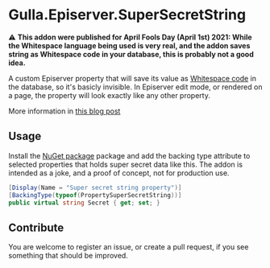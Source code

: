# Gulla.Episerver.SuperSecretString

:warning: **This addon were published for April Fools Day (April 1st) 2021: While the Whitespace language being used is very real, and the addon saves string as Whitespace code in your database, this is probably not a good idea.**

A custom Episerver property that will save its value as [Whitespace code](https://esolangs.org/wiki/Whitespace) in the database, so it's basicly invisible. In Episerver edit mode, or rendered on a page, the property will look exactly like any other property.

More information in [this blog post](https://www.gulla.net/en/blog/hiding-secrets-in-episerver/)

## Usage
Install the [NuGet package](https://www.nuget.org/packages/Gulla.Episerver.SuperSecretString/) package and add the backing type attribute to selected properties that holds super secret data like this. The addon is intended as a joke, and a proof of concept, not for production use.

``` csharp
[Display(Name = "Super secret string property")]
[BackingType(typeof(PropertySuperSecretString))]
public virtual string Secret { get; set; }
```

## Contribute
You are welcome to register an issue, or create a pull request, if you see something that should be improved.